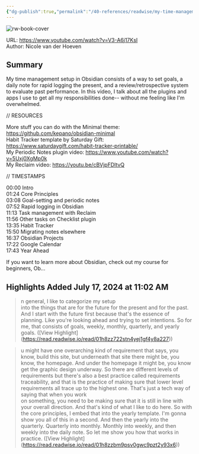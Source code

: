 ```yaml
---
{"dg-publish":true,"permalink":"/40-references/readwise/my-time-management-setup-in-obsidian/","tags":["rw/articles"]}
---
```



![rw-book-cover](https://i.ytimg.com/vi/V3-A6j17KsI/maxresdefault.jpg)

  

URL: <https://www.youtube.com/watch?v=V3-A6j17KsI>  
Author: Nicole van der Hoeven

## Summary

My time management setup in Obsidian consists of a way to set goals, a daily note for rapid logging the present, and a review/retrospective system to evaluate past performance. In this video, I talk about all the plugins and apps I use to get all my responsibilities done-- without me feeling like I'm overwhelmed.

// RESOURCES

More stuff you can do with the Minimal theme: <https://github.com/kepano/obsidian-minimal>  
Habit Tracker template by Saturday Gift: <https://www.saturdaygift.com/habit-tracker-printable/>  
My Periodic Notes plugin video: <https://www.youtube.com/watch?v=5Uxj0XgMp0k>  
My Reclaim video: <https://youtu.be/cBVjpFDltvQ>

// TIMESTAMPS

00:00 Intro  
01:24 Core Principles  
03:08 Goal-setting and periodic notes  
07:52 Rapid logging in Obsidian  
11:13 Task management with Reclaim  
11:56 Other tasks on Checklist plugin  
13:35 Habit Tracker  
15:50 Migrating notes elsewhere  
16:37 Obsidian Projects  
17:22 Google Calendar  
17:43 Year Ahead

If you want to learn more about Obsidian, check out my course for beginners, Ob...

## Highlights Added July 17, 2024 at 11:02 AM

> n general, I like to categorize my setup  
> into the things that are for the future for the present and for the past. And I start with the future first because that's the essence of planning. Like you're looking ahead and trying to set intentions. So for me, that consists of goals, weekly, monthly, quarterly, and yearly goals. ([View Highlight] (<https://read.readwise.io/read/01h8zz722stn4yej1gf4y8a227>))

> u might have one overarching kind of requirement that says, you know, build this site, but underneath that site there might be, you know, the homepage. And under the homepage it might be, you know get the graphic design underway. So there are different levels of requirements but there's also a best practice called requirements traceability, and that is the practice of making sure that lower level requirements all trace up to the highest one. That's just a tech way of saying that when you work  
> on something, you need to be making sure that it is still in line with your overall direction. And that's kind of what I like to do here. So with the core principles, I embed that into the yearly template. I'm gonna show you all of this in a second. And then the yearly into the quarterly. Quarterly into monthly. Monthly into weekly, and then weekly into the daily note. So let me show you how that works in practice. ([View Highlight] (<https://read.readwise.io/read/01h8zzbm9psv0gwc9pzt2y93x6>))
